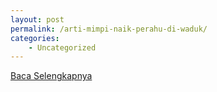 ```yaml
---
layout: post
permalink: /arti-mimpi-naik-perahu-di-waduk/
categories:
    - Uncategorized
---
```


[Baca Selengkapnya](/10)